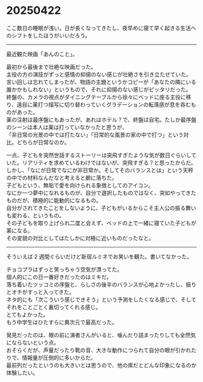 # 20250422

ここ数日の睡眠が浅い。日が長くなってきたし、夜早めに寝て早く起きる生活へのシフトをしたほうがいいだろう。

---

最近観た映画「あんのこと」。

最初から最後まで壮絶な映画だった。<br/>
主役の方の演技がずっと感情の抑揚のない感じが壮絶さを引き立たせていた。<br/>
言い回しは忘れてしまったが、物語の主題というかコピーが「あなたの隣にいる誰かかもしれない」というもので、それに抑揚のない感じがピッタリだった。<br/>
終盤の、カメラの視点がダイニングテーブルから徐々にベッドに座る主役に移り、遠目に薬打つ描写に切り替わっていくグラデーションの転落感が息を呑むものがあった。<br/>
薬の注射は最序盤にもあったが、あれはホテル？で、終盤は自宅。たしか最序盤のシーンは本人は薬は打っていなかったと思うが、<br/>
「非日常の光景の中では打たない」「日常的な風景の家の中で打つ」という対比。どちらが日常なのか。

一点、子どもを突然世話するストーリーは突飛すぎたような気が数日ぐらいしていた。リアリティを求めているわけではないが、突飛すぎる？と思ったからだ。<br/>
しかし、「なにが日常でなにが非日常か。そしてそのバランスとは」という天秤の中での材料なんだなと考えると腑に落ちた。<br/>
子どもという、無垢で愛を向けられる象徴としてのアイコン。<br/>
なにか一つ夢中になれるものが、自分で選択したものではなく、突如やってきたものだが、積極的に能動的になるもの。<br/>
自分がされてきたことをしないように、子どもがいるからこそ主人公の振る舞いも変わる、というもの。<br/>
その子どもを取り上げられ二度と会えず、ベッドの上で一緒に寝ていた子どもが薬になる。<br/>
その変貌の対比としてはたしかに対極に近いものだったなと。

---

そういえば 2 週間ぐらいだけど新宿ルミネでお笑いを観た。書いてなかった。

チョコプラはずっと笑っちゃう空気が漂ってた。<br/>
個人的にこの日一番好きだったのはミキだ。<br/>
落ち着いたツッコミの序盤と、らしさの後半のバランスが心地よかったし、振りとオチがすっと入ってきた。<br/>
ネタ的にも「次こういう感じできそう」という予測をしたくなる感じで、そしてそれをことごとく裏切ってくれる感じ。<br/>
とてもよかった。<br/>
もう中学生はひたすらに異次元で最高だった。

発見だったのは、眼の前に演者さんがいると、噛んだり詰まったりしても全然気にならないという点。<br/>
おそらくだが、声量だったり靴の音、大きな動作につられて自分の眼が引かれたりで、情報量が圧倒的に多いからだ。<br/>
最前列だったというのも大きいとは思うので、他の席だとどんな印象になるのか体験したい。
